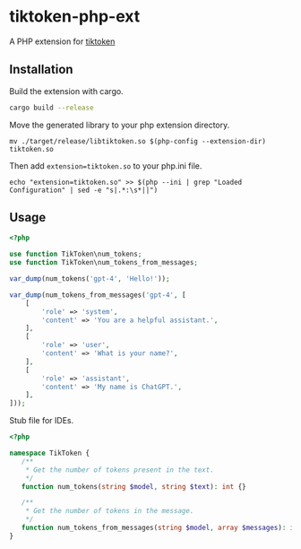 # tiktoken-php-ext

A PHP extension for [tiktoken](https://github.com/openai/tiktoken)

## Installation

Build the extension with cargo.
```bash
cargo build --release
```

Move the generated library to your php extension directory.
```
mv ./target/release/libtiktoken.so $(php-config --extension-dir) tiktoken.so
```

Then add `extension=tiktoken.so` to your php.ini file.
```
echo "extension=tiktoken.so" >> $(php --ini | grep "Loaded Configuration" | sed -e "s|.*:\s*||")
```

## Usage

```php
<?php

use function TikToken\num_tokens;
use function TikToken\num_tokens_from_messages;

var_dump(num_tokens('gpt-4', 'Hello!'));

var_dump(num_tokens_from_messages('gpt-4', [
    [
        'role' => 'system',
        'content' => 'You are a helpful assistant.',
    ],
    [
        'role' => 'user',
        'content' => 'What is your name?',
    ],
    [
        'role' => 'assistant',
        'content' => 'My name is ChatGPT.',
    ],
]));
```

Stub file for IDEs.
```php
<?php

namespace TikToken {
   /**
    * Get the number of tokens present in the text.
    */
   function num_tokens(string $model, string $text): int {}

   /**
    * Get the number of tokens in the message.
    */
   function num_tokens_from_messages(string $model, array $messages): int {}
}
```
